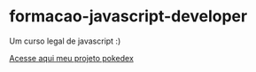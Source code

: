 # formacao-javascript-developer
 Um curso legal de javascript :)

 <a href="https://github.com/cleudojunior/formacao-javascript-developer/tree/main/projeto-pokedex/index.html"> Acesse aqui meu projeto pokedex</a>

